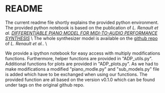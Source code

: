 # README
The current readme file shortly explains the provided python environment.
The provided python notebook is based on the publication of *L. Renault et al. [DIFFERENTIABLE PIANO MODEL FOR MIDI-TO-AUDIO PERFORMANCE SYNTHESIS](https://dafx2020.mdw.ac.at/proceedings/papers/DAFx20in22_paper_48.pdf)*  \\
The whole synthesizer model is available on the [github repo](https://github.com/lrenault/ddsp-piano) of *L. Renault et al.*. \\

We provide a ipython notebook for easy access with multiply modifications functions. 
Furthermore, helper functions are provided in "ADP_utils.py". Additional functions for plots are provided in "ADP_plots.py". 
As we had to make modifications a modified "piano_modle.py" and "sub_models.py" file is added which have to be exchanged when using our functions. 
The provided function are all based on the version v0.1.0 which can be found under tags on the original github repo.